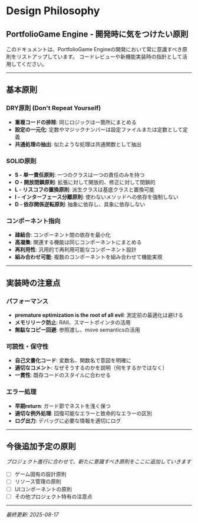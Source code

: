 # Design Philosophy
## PortfolioGame Engine - 開発時に気をつけたい原則

このドキュメントは、PortfolioGame Engineの開発において常に意識すべき原則をリストアップしています。
コードレビューや新機能実装時の指針として活用してください。

---

## 基本原則

### DRY原則 (Don't Repeat Yourself)
- **重複コードの排除**: 同じロジックは一箇所にまとめる
- **設定の一元化**: 定数やマジックナンバーは設定ファイルまたは定数として定義
- **共通処理の抽出**: 似たような処理は共通関数として抽出

### SOLID原則
- **S - 単一責任原則**: 一つのクラスは一つの責任のみを持つ
- **O - 開放閉鎖原則**: 拡張に対して開放的、修正に対して閉鎖的
- **L - リスコフの置換原則**: 派生クラスは基底クラスと置換可能
- **I - インターフェース分離原則**: 使わないメソッドへの依存を強制しない
- **D - 依存関係逆転原則**: 抽象に依存し、具象に依存しない

### コンポーネント指向
- **疎結合**: コンポーネント間の依存を最小化
- **高凝集**: 関連する機能は同じコンポーネントにまとめる
- **再利用性**: 汎用的で再利用可能なコンポーネント設計
- **組み合わせ可能**: 複数のコンポーネントを組み合わせて機能実現

---

## 実装時の注意点

### パフォーマンス
- **premature optimization is the root of all evil**: 測定前の最適化は避ける
- **メモリリーク防止**: RAII、スマートポインタの活用
- **無駄なコピー回避**: 参照渡し、move semanticsの活用

### 可読性・保守性
- **自己文書化コード**: 変数名、関数名で意図を明確に
- **適切なコメント**: なぜそうするのかを説明（何をするかではなく）
- **一貫性**: 既存コードのスタイルに合わせる

### エラー処理
- **早期return**: ガード節でネストを浅く保つ
- **適切な例外処理**: 回復可能なエラーと致命的なエラーの区別
- **ログ出力**: デバッグに必要な情報を適切にログ

---

## 今後追加予定の原則

*プロジェクト進行に合わせて、新たに意識すべき原則をここに追加していきます*

- [ ] ゲーム固有の設計原則
- [ ] リソース管理の原則
- [ ] UIコンポーネントの原則
- [ ] その他プロジェクト特有の注意点

---

*最終更新: 2025-08-17*